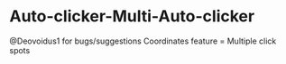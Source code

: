 # Auto-clicker-Multi-Auto-clicker
@Deovoidus1 for bugs/suggestions
Coordinates feature = Multiple click spots
